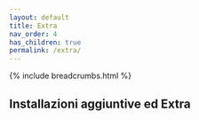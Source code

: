 ```yaml
---
layout: default
title: Extra
nav_order: 4
has_children: true
permalink: /extra/
---
```


{% include breadcrumbs.html %}

## Installazioni aggiuntive ed Extra
